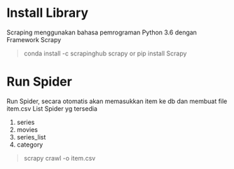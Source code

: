 # Install Library

Scraping menggunakan bahasa pemrograman Python 3.6 dengan Framework Scrapy

> conda install -c scrapinghub scrapy
or
> pip install Scrapy

# Run Spider

Run Spider, secara otomatis akan memasukkan item ke db dan membuat file item.csv
List Spider yg tersedia
1. series
2. movies
3. series_list
4. category

> scrapy crawl <spider> -o item.csv
